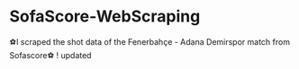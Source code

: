 # SofaScore-WebScraping
⚽️I scraped the shot data of the Fenerbahçe - Adana Demirspor match from Sofascore⚽️ 
! updated
